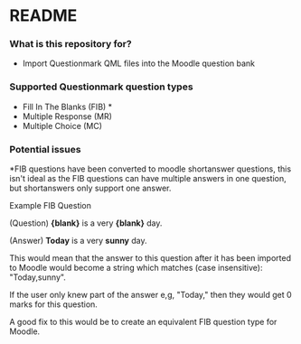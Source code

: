# README #

### What is this repository for? ###

* Import Questionmark QML files into the Moodle question bank

### Supported Questionmark question types ###

* Fill In The Blanks (FIB) *
* Multiple Response (MR)
* Multiple Choice (MC)

### Potential issues ###
*FIB questions have been converted to moodle shortanswer questions, this isn't ideal as the FIB questions can have multiple answers in one question, but shortanswers only support one answer.

Example FIB Question

(Question) **{blank}** is a very **{blank}** day.

(Answer) **Today** is a very **sunny** day.

This would mean that the answer to this question after it has been imported to Moodle would become a string which matches (case insensitive): "Today,sunny". 

If the user only knew part of the answer e,g, "Today," then they would get 0 marks for this question.

A good fix to this would be to create an equivalent FIB question type for Moodle.